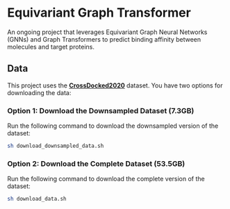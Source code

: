# Equivariant Graph Transformer

An ongoing project that leverages Equivariant Graph Neural Networks (GNNs) and Graph Transformers to predict binding affinity between molecules and target proteins.

## Data

This project uses the [**CrossDocked2020**](https://github.com/gnina/models/tree/master/data/CrossDocked2020) dataset. You have two options for downloading the data:

### Option 1: Download the Downsampled Dataset (7.3GB)
Run the following command to download the downsampled version of the dataset:

```bash
sh download_downsampled_data.sh
```

### Option 2: Download the Complete Dataset (53.5GB)
Run the following command to download the complete version of the dataset:

```bash
sh download_data.sh
```
